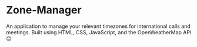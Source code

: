 # Zone-Manager
An application to manage your relevant timezones for international calls and meetings. Built using HTML, CSS, JavaScript, and the OpenWeatherMap API 😊
